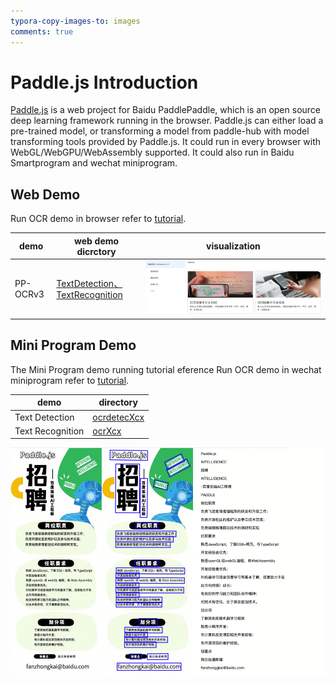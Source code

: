 ```yaml
---
typora-copy-images-to: images
comments: true
---
```


# Paddle.js Introduction

[Paddle.js](https://github.com/PaddlePaddle/Paddle.js) is a web project for Baidu PaddlePaddle, which is an open source deep learning framework running in the browser. Paddle.js can either load a pre-trained model, or transforming a model from paddle-hub with model transforming tools provided by Paddle.js. It could run in every browser with WebGL/WebGPU/WebAssembly supported. It could also run in Baidu Smartprogram and wechat miniprogram.

## Web Demo

Run OCR demo in browser refer to [tutorial](https://github.com/PaddlePaddle/FastDeploy/blob/cd0ee79c91d4ed1103abdc65ff12ccadd23d0827/examples/application/js/WebDemo.md).

|demo|web demo dicrctory|visualization|
|-|-|-|
|PP-OCRv3|[TextDetection、TextRecognition](https://github.com/PaddlePaddle/FastDeploy/tree/develop/examples/application/js/web_demo/src/pages/cv/ocr/)|![](./images/196874354-1b5eecb0-f273-403c-aa6c-4463bf6d78db.png)|

## Mini Program Demo

The Mini Program demo running tutorial eference
Run OCR demo in wechat miniprogram refer to [tutorial](https://github.com/PaddlePaddle/FastDeploy/tree/develop/examples/application/js/mini_program).

|demo|directory|
|-|-|
|Text Detection| [ocrdetecXcx](https://github.com/PaddlePaddle/FastDeploy/tree/develop/examples/application/js/mini_program/ocrdetectXcx/) |
|Text Recognition| [ocrXcx](https://github.com/PaddlePaddle/FastDeploy/tree/develop/examples/application/js/mini_program/ocrXcx/) |

![](./images/197918203-c7d46f8a-75d4-47f9-9687-405ee0d6727e.gif)

